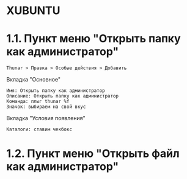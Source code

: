 # XUBUNTU

# 1.1. Пункт меню "Открыть папку как администратор"
```
Thunar > Правка > Особые действия > Добавить
```

Вкладка "Основное"
```
Имя: Открыть папку как администратор
Описание: Открыть папку как администратор
Команда: плыг thunar %f
Значок: выбираем на свой вкус
```
Вкладка "Условия появления"
```
Каталоги: ставим чекбокс
```

# 1.2. Пункт меню "Открыть файл как администратор"
